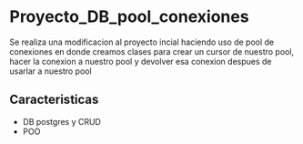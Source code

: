 # Proyecto_DB_pool_conexiones
Se realiza una modificacion al proyecto incial haciendo uso de pool de conexiones en donde creamos clases para crear un cursor de nuestro pool,
hacer la conexion a nuestro pool y devolver esa conexion despues de usarlar a nuestro pool

## Caracteristicas
- DB postgres y CRUD
- POO
  
